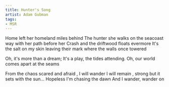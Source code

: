 ```yaml
---
title: Hunter's Song
artist: Adam Gubman
tags:
- MSR
---
```


Home
left her homeland miles behind
The hunter she walks
on the seacoast way with her path before her
Crash
and the driftwood floats evermore
It's the salt on my skin
leaving their mark where the walls
once towered

Oh, it's more than a dream;
It's a play, the tides attending.
Oh, our world comes apart at the seams

From the chaos
scared and afraid , I will wander
I will remain , strong but it sets with the sun...
Hopeless I'm chasing the dawn
And I wander, wander on